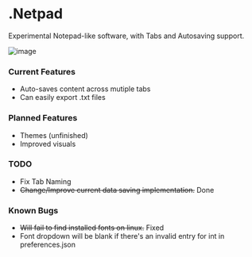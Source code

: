 # .Netpad

Experimental Notepad-like software, with Tabs and Autosaving support.

![image](https://user-images.githubusercontent.com/53377890/207397649-4fd1d87d-7661-4f32-b39e-479b8f3b0e1e.png)


### Current Features

 * Auto-saves content across mutiple tabs
 * Can easily export .txt files


### Planned Features

 * Themes (unfinished)
 * Improved visuals


### TODO
 * Fix Tab Naming 
 * ~~Change/Improve current data saving implementation.~~ Done

### Known Bugs
 * ~~Will fail to find installed fonts on linux.~~ Fixed
 * Font dropdown will be blank if there's an invalid entry for int in preferences.json

